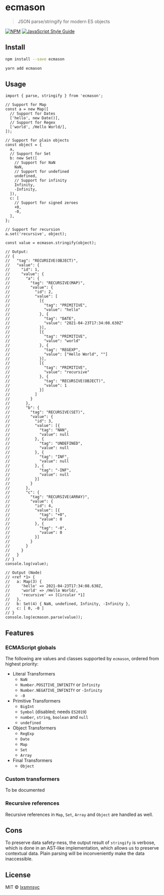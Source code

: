 # ecmason

> JSON parse/stringify for modern ES objects

[![NPM](https://img.shields.io/npm/v/ecmason.svg)](https://www.npmjs.com/package/ecmason) [![JavaScript Style Guide](https://badgen.net/badge/code%20style/airbnb/ff5a5f?icon=airbnb)](https://github.com/airbnb/javascript)

## Install

```bash
npm install --save ecmason
```

```bash
yarn add ecmason
```

## Usage

```tsx
import { parse, stringify } from 'ecmason';

// Support for Map
const a = new Map([
  // Support for Dates
  ['hello', new Date()],
  // Support for Regex
  ['world', /Hello World/],
]);

// Support for plain objects
const object = {
  a,
  // Support for Set
  b: new Set([
    // Support for NaN
    NaN,
    // Support for undefined
    undefined,
    // Support for infinity
    Infinity,
    -Infinity,
  ]),
  c: [
    // Support for signed zeroes
    +0,
    -0,
  ],
};

// Support for recursion
a.set('recursive', object);

const value = ecmason.stringify(object);

// Output:
// {
//   "tag": "RECURSIVE(OBJECT)",
//   "value": {
//     "id": 1,
//     "value": {
//       "a": {
//         "tag": "RECURSIVE(MAP)",
//         "value": {
//           "id": 2,
//           "value": [
//             [{
//               "tag": "PRIMITIVE",
//               "value": "hello"
//             }, {
//               "tag": "DATE",
//               "value": "2021-04-23T17:34:08.630Z"
//             }],
//             [{
//               "tag": "PRIMITIVE",
//               "value": "world"
//             }, {
//               "tag": "REGEXP",
//               "value": ["Hello World", ""]
//             }],
//             [{
//               "tag": "PRIMITIVE",
//               "value": "recursive"
//             }, {
//               "tag": "RECURSIVE(OBJECT)",
//               "value": 1
//             }]
//           ]
//         }
//       },
//       "b": {
//         "tag": "RECURSIVE(SET)",
//         "value": {
//           "id": 3,
//           "value": [{
//             "tag": "NAN",
//             "value": null
//           }, {
//             "tag": "UNDEFINED",
//             "value": null
//           }, {
//             "tag": "INF",
//             "value": null
//           }, {
//             "tag": "-INF",
//             "value": null
//           }]
//         }
//       },
//       "c": {
//         "tag": "RECURSIVE(ARRAY)",
//         "value": {
//           "id": 4,
//           "value": [{
//             "tag": "+0",
//             "value": 0
//           }, {
//             "tag": "-0",
//             "value": 0
//           }]
//         }
//       }
//     }
//   }
// }
console.log(value);

// Output (Node)
// <ref *1> {
//   a: Map(3) {
//     'hello' => 2021-04-23T17:34:08.630Z,
//     'world' => /Hello World/,
//     'recursive' => [Circular *1]
//   },
//   b: Set(4) { NaN, undefined, Infinity, -Infinity },
//   c: [ 0, -0 ]
// }
console.log(ecmason.parse(value));
```

## Features

### ECMAScript globals

The following are values and classes supported by `ecmason`, ordered from highest priority:

- Literal Transformers
  - `NaN`
  - `Number.POSITIVE_INFINITY` or `Infinity`
  - `Number.NEGATIVE_INFINITY` or `-Infinity`
  - `-0`
- Primitive Transformers
  - `BigInt`
  - `Symbol` (disabled; needs `ES2019`)
  - `number`, `string`, `boolean` and `null`
  - `undefined`
- Object Transformers
  - `RegExp`
  - `Date`
  - `Map`
  - `Set`
  - `Array`
- Final Transformers
  - `Object`

### Custom transformers

To be documented

### Recursive references

Recursive references in `Map`, `Set`, `Array` and `Object` are handled as well.

## Cons

To preserve data safety-ness, the output result of `stringify` is verbose, which is done in an AST-like implementation, which allows us to preserve contextual data. Plain parsing will be inconveniently make the data inaccessible.

## License

MIT © [lxsmnsyc](https://github.com/lxsmnsyc)
